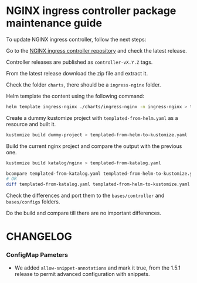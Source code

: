 # NGINX ingress controller package maintenance guide

To update NGINX ingress controller, follow the next steps:

Go to the [NGINX ingress controller repository](https://github.com/kubernetes/ingress-nginx/) and check the latest release.

Controller releases are published as `controller-vX.Y.Z` tags.

From the latest release download the zip file and extract it.

Check the folder `charts`, there should be a `ingress-nginx` folder.

Helm template the content using the following command:

```bash
helm template ingress-nginx ./charts/ingress-nginx -n ingress-nginx > templated-from-helm.yaml
```

Create a dummy kustomize project with `templated-from-helm.yaml` as a resource and built it.

```bash
kustomize build dummy-project > templated-from-helm-to-kustomize.yaml
```

Build the current nginx project and compare the output with the previous one.

```bash
kustomize build katalog/nginx > templated-from-katalog.yaml

bcompare templated-from-katalog.yaml templated-from-helm-to-kustomize.yaml
# OR 
diff templated-from-katalog.yaml templated-from-helm-to-kustomize.yaml
```

Check the differences and port them to the `bases/controller` and `bases/configs` folders.

Do the build and compare till there are no important differences.



# CHANGELOG

### ConfigMap Pameters

  - We added `allow-snippet-annotations` and mark it true, from the 1.5.1 release to permit advanced configuration with snippets.

